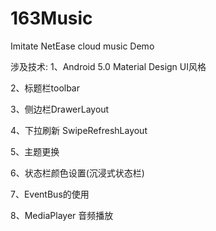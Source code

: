 # 163Music
Imitate NetEase cloud music Demo

涉及技术:
1、Android 5.0 Material Design UI风格

2、标题栏toolbar

3、侧边栏DrawerLayout

4、下拉刷新 SwipeRefreshLayout

5、主题更换

6、状态栏颜色设置(沉浸式状态栏)

7、EventBus的使用 

8、MediaPlayer 音频播放